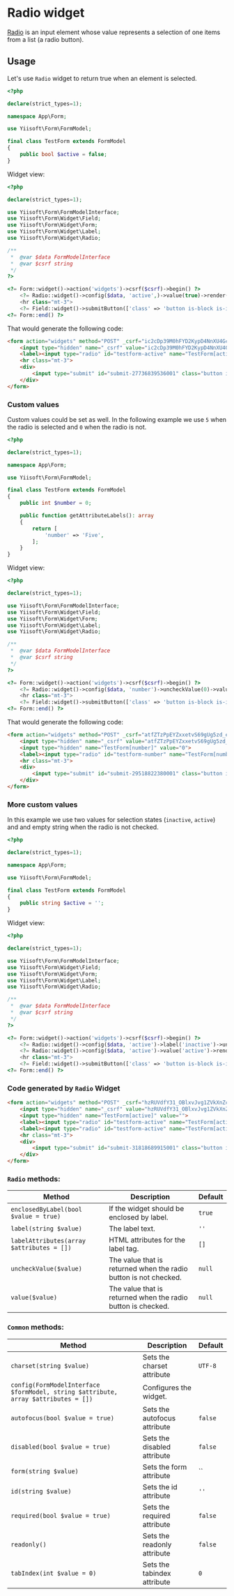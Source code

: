 # Radio widget

[Radio](https://www.w3.org/TR/2012/WD-html-markup-20120329/input.radio.html) is an input element whose value represents a selection of one items from a list (a radio button).

## Usage

Let's use `Radio` widget to return true when an element is selected.

```php
<?php

declare(strict_types=1);

namespace App\Form;

use Yiisoft\Form\FormModel;

final class TestForm extends FormModel
{
    public bool $active = false;
}
```

Widget view:

```php
<?php

declare(strict_types=1);

use Yiisoft\Form\FormModelInterface;
use Yiisoft\Form\Widget\Field;
use Yiisoft\Form\Widget\Form;
use Yiisoft\Form\Widget\Label;
use Yiisoft\Form\Widget\Radio;

/**
 *  @var $data FormModelInterface
 *  @var $csrf string
 */
?>

<?= Form::widget()->action('widgets')->csrf($csrf)->begin() ?>
    <?= Radio::widget()->config($data, 'active',)->value(true)->render(); ?>
    <hr class="mt-3">
    <?= Field::widget()->submitButton(['class' => 'button is-block is-info is-fullwidth', 'value' => 'Save']); ?>
<?= Form::end() ?>
```

That would generate the following code:

```html
<form action="widgets" method="POST" _csrf="ic2cDp39M0hFYD2KypD4NnXU4Gcx8FTma624ZZZuUwHYjtNW_odcG31ZTcaH9LJhN7LWKQm4GoAJ4-ctySghTg==">
    <input type="hidden" name="_csrf" value="ic2cDp39M0hFYD2KypD4NnXU4Gcx8FTma624ZZZuUwHYjtNW_odcG31ZTcaH9LJhN7LWKQm4GoAJ4-ctySghTg==">
    <label><input type="radio" id="testform-active" name="TestForm[active]" value="1"> Active</label>
    <hr class="mt-3">
    <div>
        <input type="submit" id="submit-27736839536001" class="button is-block is-info is-fullwidth" name="submit-27736839536001" value="Save">
    </div>
</form>
```

### Custom values

Custom values could be set as well. In the following example we use `5` when the radio is selected and `0` when the radio is not.

```php
<?php

declare(strict_types=1);

namespace App\Form;

use Yiisoft\Form\FormModel;

final class TestForm extends FormModel
{
    public int $number = 0;

    public function getAttributeLabels(): array
    {
        return [
            'number' => 'Five',
        ];
    }
}
```

Widget view:

```php
<?php

declare(strict_types=1);

use Yiisoft\Form\FormModelInterface;
use Yiisoft\Form\Widget\Field;
use Yiisoft\Form\Widget\Form;
use Yiisoft\Form\Widget\Label;
use Yiisoft\Form\Widget\Radio;

/**
 *  @var $data FormModelInterface
 *  @var $csrf string
 */
?>

<?= Form::widget()->action('widgets')->csrf($csrf)->begin() ?>
    <?= Radio::widget()->config($data, 'number')->uncheckValue(0)->value(5)->render() ?>
    <hr class="mt-3">
    <?= Field::widget()->submitButton(['class' => 'button is-block is-info is-fullwidth', 'value' => 'Save']); ?>
<?= Form::end() ?>
```

That would generate the following code:

```html
<form action="widgets" method="POST" _csrf="atfZTzPpEYZxxetvS69gUg5zd_enzzaZaf6RNZj4nxk7lJYXUJN-1Un8myMGyyoFTBVBuZ-HeP8LsM59x77tVg==">
    <input type="hidden" name="_csrf" value="atfZTzPpEYZxxetvS69gUg5zd_enzzaZaf6RNZj4nxk7lJYXUJN-1Un8myMGyyoFTBVBuZ-HeP8LsM59x77tVg==">
    <input type="hidden" name="TestForm[number]" value="0">
    <label><input type="radio" id="testform-number" name="TestForm[number]" value="5"> Five</label>
    <hr class="mt-3">
    <div>
        <input type="submit" id="submit-29518822380001" class="button is-block is-info is-fullwidth" name="submit-29518822380001" value="Save">
    </div>
</form>
```

### More custom values

In this example we use two values for selection states (`inactive`, `active`) and and empty string when the radio is not checked.

```php
<?php

declare(strict_types=1);

namespace App\Form;

use Yiisoft\Form\FormModel;

final class TestForm extends FormModel
{
    public string $active = '';
}
```

Widget view:

```php
<?php

declare(strict_types=1);

use Yiisoft\Form\FormModelInterface;
use Yiisoft\Form\Widget\Field;
use Yiisoft\Form\Widget\Form;
use Yiisoft\Form\Widget\Label;
use Yiisoft\Form\Widget\Radio;

/**
 *  @var $data FormModelInterface
 *  @var $csrf string
 */
?>

<?= Form::widget()->action('widgets')->csrf($csrf)->begin() ?>
    <?= Radio::widget()->config($data, 'active')->label('inactive')->uncheckValue("")->value('inactive')->render() ?>
    <?= Radio::widget()->config($data, 'active')->value('active')->render() ?>
    <hr class="mt-3">
    <?= Field::widget()->submitButton(['class' => 'button is-block is-info is-fullwidth', 'value' => 'Save']); ?>
<?= Form::end() ?>
```

### Code generated by `Radio` Widget

```html
<form action="widgets" method="POST" _csrf="hzRUVdfY31_OBlxvJvg1ZVkXnZcGwAeJVbncB4jSQHfWdxsNtKKwDPY_LCNrnH8yG3Gr2T6ISe8394NP15QyOA==">
    <input type="hidden" name="_csrf" value="hzRUVdfY31_OBlxvJvg1ZVkXnZcGwAeJVbncB4jSQHfWdxsNtKKwDPY_LCNrnH8yG3Gr2T6ISe8394NP15QyOA==">
    <input type="hidden" name="TestForm[active]" value="">
    <label><input type="radio" id="testform-active" name="TestForm[active]" value="inactive"> inactive</label>
    <label><input type="radio" id="testform-active" name="TestForm[active]" value="active"> Active</label>
    <hr class="mt-3">
    <div>
        <input type="submit" id="submit-31818689915001" class="button is-block is-info is-fullwidth" name="submit-31818689915001" value="Save">
    </div>
</form>
```

### `Radio` methods: 

Method | Description | Default
-------|-------------|---------
`enclosedByLabel(bool $value = true)` | If the widget should be enclosed by label. | `true`
`label(string $value)` | The label text. | `''`
`labelAttributes(array $attributes = [])` | HTML attributes for the label tag. | `[]`
`uncheckValue($value)` | The value that is returned when the radio button is not checked. | `null`
`value($value)` | The value that is returned when the radio button is checked. | `null`

### `Common` methods:

Method | Description | Default
-------|-------------|---------
`charset(string $value)` | Sets the charset attribute | `UTF-8`
`config(FormModelInterface $formModel, string $attribute, array $attributes = [])` | Configures the widget. |
`autofocus(bool $value = true)` | Sets the autofocus attribute | `false`
`disabled(bool $value = true)` | Sets the disabled attribute | `false`
`form(string $value)` | Sets the form attribute | ``
`id(string $value)` | Sets the id attribute | `''`
`required(bool $value = true)` | Sets the required attribute | `false`
`readonly()` | Sets the readonly attribute | `false`
`tabIndex(int $value = 0)` | Sets the tabindex attribute | `0`

